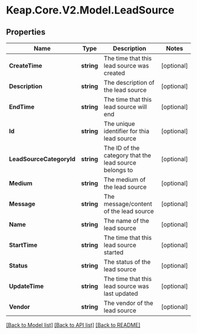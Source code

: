 # Keap.Core.V2.Model.LeadSource

## Properties

Name | Type | Description | Notes
------------ | ------------- | ------------- | -------------
**CreateTime** | **string** | The time that this lead source was created | [optional] 
**Description** | **string** | The description of the lead source | [optional] 
**EndTime** | **string** | The time that this lead source will end | [optional] 
**Id** | **string** | The unique identifier for thia lead source | [optional] 
**LeadSourceCategoryId** | **string** | The ID of the category that the lead source belongs to | [optional] 
**Medium** | **string** | The medium of the lead source | [optional] 
**Message** | **string** | The message/content of the lead source | [optional] 
**Name** | **string** | The name of the lead source | [optional] 
**StartTime** | **string** | The time that this lead source started | [optional] 
**Status** | **string** | The status of the lead source | [optional] 
**UpdateTime** | **string** | The time that this lead source was last updated | [optional] 
**Vendor** | **string** | The vendor of the lead source | [optional] 

[[Back to Model list]](../README.md#documentation-for-models) [[Back to API list]](../README.md#documentation-for-api-endpoints) [[Back to README]](../README.md)

